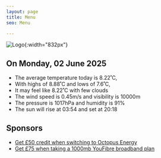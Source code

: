 ```yaml
---
layout: page
title: Menu
seo: Menu

---
```


![Logo](/images/logo.jpg){:width="832px"}

<!-- weather_marker starts -->
## On Monday, 02 June 2025

- The average temperature today is 8.22˚C,
- With highs of 8.88˚C and lows of 7.6˚C,
- It may feel like 8.22˚C with few clouds
- The wind speed is 0.45m/s and visibility is 10000m
- The pressure is 1017hPa and humidity is 91%
- The sun will rise at 03:54 and set at 20:18

<!-- weather_marker ends -->

## Sponsors

- [Get £50 credit when switching to Octopus Energy](https://bit.ly/3oD1nnS)
- [Get £75 when taking a 1000mb YouFibre broadband plan](https://aklam.io/91zWhU?)
